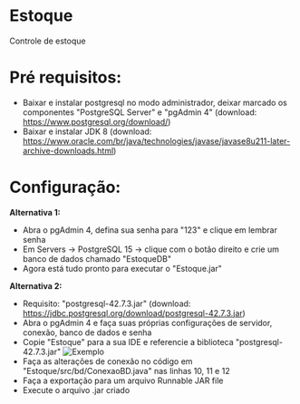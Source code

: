 # Estoque
Controle de estoque

# Pré requisitos:
- Baixar e instalar postgresql no modo administrador, deixar marcado os componentes "PostgreSQL Server" e "pgAdmin 4" (download: https://www.postgresql.org/download/)
- Baixar e instalar JDK 8 (download: https://www.oracle.com/br/java/technologies/javase/javase8u211-later-archive-downloads.html)

# Configuração:
**Alternativa 1:**
- Abra o pgAdmin 4, defina sua senha para "123" e clique em lembrar senha
- Em Servers -> PostgreSQL 15 -> clique com o botão direito e crie um banco de dados chamado "EstoqueDB"
- Agora está tudo pronto para executar o "Estoque.jar"

**Alternativa 2:**
- Requisito: "postgresql-42.7.3.jar" (download: https://jdbc.postgresql.org/download/postgresql-42.7.3.jar)
- Abra o pgAdmin 4 e faça suas próprias configurações de servidor, conexão, banco de dados e senha
- Copie "Estoque" para a sua IDE e referencie a biblioteca "postgresql-42.7.3.jar"
![Exemplo](https://www.edureka.co/community/?qa=blob&qa_blobid=4867530673630722715)
- Faça as alterações de conexão no código em "Estoque/src/bd/ConexaoBD.java" nas linhas 10, 11 e 12
- Faça a exportação para um arquivo Runnable JAR file
- Execute o arquivo .jar criado
